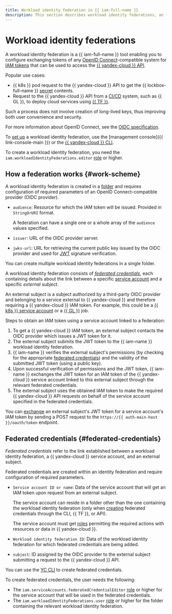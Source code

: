 ```yaml
---
title: Workload identity federation in {{ iam-full-name }}
description: This section describes workload identity federations, an {{ iam-name }} tool that enables you to configure exchange of tokens from any OpenID Connect-compatible systems for IAM tokens to access the {{ yandex-cloud }} API.
---
```


# Workload identity federations

A workload identity federation is a {{ iam-full-name }} tool enabling you to configure exchanging tokens of any [OpenID Connect](https://openid.net/developers/how-connect-works/)-compatible system for [IAM tokens](./authorization/iam-token.md) that can be used to access the [{{ yandex-cloud }} API](../../api-design-guide/index.yaml).

Popular use cases:

* {{ k8s }} pod request to the {{ yandex-cloud }} API to get the {{ lockbox-full-name }} [secret](../../lockbox/concepts/secret.md) contents.
* Request to the {{ yandex-cloud }} API from a [CI/CD](https://en.wikipedia.org/wiki/CI/CD) system, such as {{ GL }}, to deploy cloud services using [{{ TF }}](../../tutorials/infrastructure-management/terraform-quickstart.md).

Such a process does not involve creation of long-lived keys, thus improving both user convenience and security.

For more information about OpenID Connect, see the [OIDC specification](https://openid.net/specs/openid-connect-core-1_0.html).

To [set up](../operations/wlif/setup-wlif.md) a workload identity federation, use the [management console]({{ link-console-main }}) or the [{{ yandex-cloud }} CLI](../../cli/quickstart.md).

To create a workload identity federation, you need the `iam.workloadIdentityFederations.editor` [role](../security/index.md#iam-workloadIdentityFederations-editor) or higher.

## How a federation works {#work-scheme}

A workload identity federation is created in a [folder](../../resource-manager/concepts/resources-hierarchy.md#folder) and requires configuration of required parameters of an OpenID Connect-compatible provider (OIDC provider).

* `audience`: Resource for which the IAM token will be issued. Provided in `StringOrURI` format.

    A federation can have a single one or a whole array of the `audience` values specified.
* `issuer`: URL of the OIDC provider server.
* `jwks-url`: URL for retrieving the current public key issued by the OIDC provider and used for [JWT](https://en.wikipedia.org/wiki/JSON_Web_Token) signature verification.

You can create multiple workload identity federations in a single folder.

A workload identity federation consists of [_federated credentials_](#federated-credentials), each containing details about the link between a specific [service account](./users/service-accounts.md) and a specific _external subject_.

An external subject is a subject authorized by a third-party OIDC provider and belonging to a service external to {{ yandex-cloud }} and therefore requiring a {{ yandex-cloud }} IAM token. For example, this could be a [{{ k8s }} service account](../../managed-kubernetes/concepts/index.md#service-accounts) or a [{{ GL }}](../../managed-gitlab/index.yaml) job.

Steps to obtain an IAM token using a service account linked to a federation:

1. To get a {{ yandex-cloud }} IAM token, an external subject contacts the OIDC provider which issues a JWT token for it.
1. The external subject submits the JWT token to the {{ iam-name }} workload identity federation.
1. {{ iam-name }} verifies the external subject's permissions (by checking for the appropriate [federated credentials](#federated-credentials)) and the validity of the submitted JWT token (using a public key).
1. Upon successful verification of permissions and the JWT token, {{ iam-name }} exchanges the JWT token for an IAM token of the {{ yandex-cloud }} service account linked to this external subject through the relevant federated credentials.
1. The external subject uses the obtained IAM token to make the required {{ yandex-cloud }} API requests on behalf of the service account specified in the federated credentials.

You can [exchange](../operations/wlif/setup-wlif.md#exchange-jwt-for-iam) an external subject's JWT token for a service account's IAM token by sending a POST request to the `https://{{ auth-main-host }}/oauth/token` endpoint.

## Federated credentials {#federated-credentials}

_Federated credentials_ refer to the link established between a workload identity federation, a {{ yandex-cloud }} service account, and an external subject.

Federated credentials are created within an identity federation and require configuration of required parameters.

* `Service account ID or name`: Data of the service account that will get an IAM token upon request from an external subject.

    The service account can reside in a folder other than the one containing the workload identity federation (only when [creating](../operations/wlif/setup-wlif.md#create-federated-credential) federated credentials through the CLI, {{ TF }}, or API).

    The service account must get [roles](./access-control/roles.md) permitting the required actions with resources or data in {{ yandex-cloud }}.
* `Workload identity federation ID`: Data of the workload identity federation for which federated credentials are being added.
* `subject`: ID assigned by the OIDC provider to the external subject submitting a request to the {{ yandex-cloud }} API.

You can use the [YC CLI](../../cli/quickstart.md) to create federated credentials.

To create federated credentials, the user needs the following:
* The `iam.serviceAccounts.federatedCredentialEditor` [role](../security/index.md#iam-serviceAccounts-federatedCredentialEditor) or higher for the service account that will be used in the federated credentials.
* The `iam.workloadIdentityFederations.user` [role](../security/index.md#iam-workloadIdentityFederations-user) or higher for the folder containing the relevant workload identity federation.